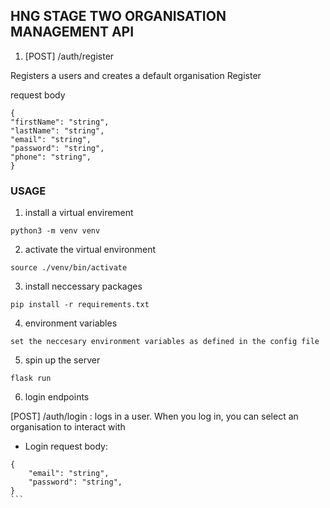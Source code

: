 ## HNG STAGE TWO ORGANISATION MANAGEMENT API
1. [POST] /auth/register

Registers a users and creates a default organisation Register

request body
``` 
{
"firstName": "string",
"lastName": "string",
"email": "string",
"password": "string",
"phone": "string",
}
```

### USAGE
1. install a virtual envirement
```
python3 -m venv venv
```

2. activate the virtual environment
```
source ./venv/bin/activate
```

3. install neccessary packages
```
pip install -r requirements.txt
```

4. environment variables
```
set the neccesary environment variables as defined in the config file
```
5. spin up the server
```
flask run
```

6. login endpoints

[POST] /auth/login : logs in a user. When you log in, you can select an organisation to interact with

* Login request body:
````
{
	"email": "string",
	"password": "string",
}
```